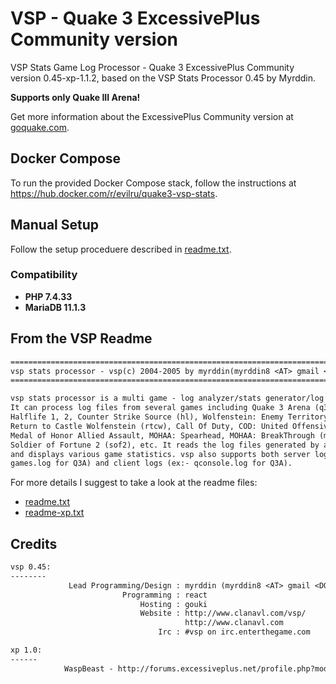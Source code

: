 # VSP - Quake 3 ExcessivePlus Community version

VSP Stats Game Log Processor - Quake 3 ExcessivePlus Community version 0.45-xp-1.1.2, based on the VSP Stats Processor 0.45 by Myrddin.

**Supports only Quake III Arena!**

Get more information about the ExcessivePlus Community version at [goquake.com](https://www.goquake.com/).

## Docker Compose

To run the provided Docker Compose stack, follow the instructions at <https://hub.docker.com/r/evilru/quake3-vsp-stats>.

## Manual Setup

Follow the setup proceduere described in [readme.txt](./readme.txt).

### Compatibility

* **PHP 7.4.33**
* **MariaDB 11.1.3**

## From the VSP Readme

```txt
================================================================================
vsp stats processor - vsp(c) 2004-2005 by myrddin(myrddin8 <AT> gmail <DOT> com)
================================================================================

vsp stats processor is a multi game - log analyzer/stats generator/log parser. 
It can process log files from several games including Quake 3 Arena (q3a), 
Halflife 1, 2, Counter Strike Source (hl), Wolfenstein: Enemy Territory (wet), 
Return to Castle Wolfenstein (rtcw), Call Of Duty, COD: United Offensive (cod), 
Medal of Honor Allied Assault, MOHAA: Spearhead, MOHAA: BreakThrough (moh), 
Soldier of Fortune 2 (sof2), etc. It reads the log files generated by a game 
and displays various game statistics. vsp also supports both server logs (ex:- 
games.log for Q3A) and client logs (ex:- qconsole.log for Q3A).
```

For more details I suggest to take a look at the readme files:

* [readme.txt](./readme.txt)
* [readme-xp.txt](./readme-xp.txt)

## Credits

```txt
vsp 0.45: 
--------
             Lead Programming/Design : myrddin (myrddin8 <AT> gmail <DOT> com)
                         Programming : react
                             Hosting : gouki
                             Website : http://www.clanavl.com/vsp/
                                       http://www.clanavl.com
                                 Irc : #vsp on irc.enterthegame.com

xp 1.0:
------
            WaspBeast - http://forums.excessiveplus.net/profile.php?mode=viewprofile&u=13161
```
